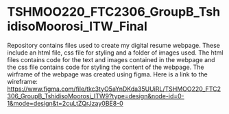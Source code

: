 # TSHMOO220_FTC2306_GroupB_TshidisoMoorosi_ITW_Final
Repository contains files used to create my digital resume webpage. These include an html file, css file for styling and a folder of images used. The html files contains code for the text and images contained in the webpage and the css file contains code for styling the content of the webpage.
The wirframe of the webpage was created using figma. Here is a link to the wireframe: https://www.figma.com/file/tkc3tyO5aYnDKda35UUiRL/TSHMOO220_FTC2306_GroupB_TshidisoMoorosi_ITW9?type=design&node-id=0-1&mode=design&t=2cuLtZQrJzay0BE8-0